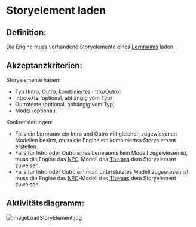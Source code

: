 # Storyelement laden


## Definition:

Die Engine muss vorhandene Storyelemente eines [Lernraums](Lernraum-GE.md) laden.


## Akzeptanzkriterien:

Storyelemente haben:

- Typ (Intro, Outro, kombiniertes Intro/Outro)
- Introtexte (optional, abhängig vom Typ)
- Outrotexte (optional, abhängig vom Typ)
- Model (optional)

Konkretisierungen:

- Falls ein Lernraum ein Intro und Outro mit gleichen zugewiesenen Modellen besitzt, muss die Engine ein kombiniertes Storyelement erstellen.
- Falls für Intro oder Outro eines Lernraums kein Modell zugewiesen ist, muss die Engine das [NPC](NPC-GE.md)-Modell des [Themes](Theme-GE.md) dem Storyelement zuweisen.
- Falls für Intro oder Outro ein nicht unterstütztes Modell zugewiesen ist, muss die Engine das [NPC](NPC-GE.md)-Modell des [Themes](Theme-GE.md) dem Storyelement zuweisen.


## Aktivitätsdiagramm:

![imageLoadStoryElement.jpg](imageEngineLoadStoryElement.jpg)
